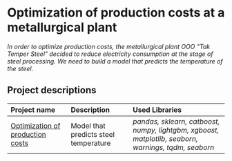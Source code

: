 # Optimization of production costs at a metallurgical plant

*In order to optimize production costs, the metallurgical plant OOO "Tak Temper Steel" decided to reduce electricity consumption at the stage of steel processing. We need to build a model that predicts the temperature of the steel.*

## Project descriptions



| Project name | Description | Used Libraries |
| :--------------------- | :--------------------- | :--------------------- |
| [Optimization of production costs](borrowers_reliability) | Model that predicts steel temperature | *pandas, sklearn, catboost, numpy, lightgbm, xgboost, matplotlib, seaborn, warnings, tqdm, seaborn* |

